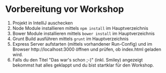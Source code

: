 # Vorbereitung vor Workshop
1. Projekt in IntelliJ auschecken
2. Node Module installieren mittels `npm install` im Hauptverzeichnis
3. Bower Module installieren mittels `bower install` im Hauptverzeichnis
4. Grunt Build ausführen mittels `grunt` im Hauptverzeichnis
4. Express Server aufstarten (mittels vorhandener Run-Config) und im Browser http://localhost:3000 öffnen und prüfen, ob index.html geladen wird.
5. Falls du den Titel "Das war's schon ;-)" (inkl. Smiley) angezeigt bekommst hat alles geklappt und du bist startklar für den Workshop.
